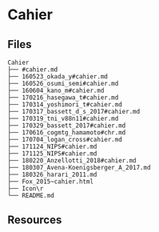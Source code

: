 <!--
@Author: shumez
@Date:   2018-03-27 16:33:16
@Project: Cahier
@Filename: README.md
@Last modified by:   shumez
@Last modified time: 2018-03-27 16:33:01
-->


Cahier
======

Files
-----

```
Cahier
├── #cahier.md
├── 160523_okada_y#cahier.md
├── 160526_osumi_semi#cahier.md
├── 160604_kano_m#cahier.md
├── 170216_hasegawa_t#cahier.md
├── 170314_yoshimori_t#cahier.md
├── 170317_bassett_d_s_2017#cahier.md
├── 170319_tni_v88n11#cahier.md
├── 170329_bassett_2017#cahier.md
├── 170616_cogmtg_hamamoto#chr.md
├── 170704_logan_cross#cahier.md
├── 171124_NIPS#cahier.md
├── 171125_NIPS#cahier.md
├── 180220_Anzellotti_2018#cahier.md
├── 180307_Avena-Koenigsberger_A_2017.md
├── 180326_harari_2011.md
├── Fox_2015~cahier.html
├── Icon\r
└── README.md
```


Resources
---------
